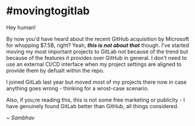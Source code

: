 # #movingtogitlab

Hey human!

By now you'd have heard about the recent GitHub acquisition by Microsoft for whopping $7.5B, right? Yeah, ***this is not about that*** though.
I've started moving my most important projects to GitLab not because of the trend but because of the features it provides over GitHub
in general. I don't need to use an external CI/CD interface when my project settings are aligned to provide them by defualt within the repo.

I joined GitLab last year but moved most of my projects there now in case anything goes wrong - thinking for a wrost-case scenario.

Also, if you;re reading this, this is not some free marketing or publicity - I have genuinely found GitLab better than GitHub, all things considered.

~ *Sambhav*
